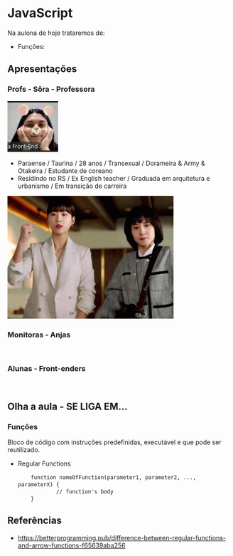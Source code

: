 # JavaScript

Na aulona de hoje trataremos de:

- Funções:


## Apresentações

### Profs - Sôra - Professora

![Professora](./assets/eu.jpg)

* Paraense / Taurina / 28 anos / Transexual / Dorameira & Army & Otakeira / Estudante de coreano
* Residindo no RS / Ex English teacher / Graduada em arquitetura e urbanismo / Em transição de carreira

<img src="./assets/extraordinaria.gif" alt="woo young woo" width="374" height="276" />

### Monitoras - Anjas

<img src="" alt="" width="" height="" />

### Alunas - Front-enders

<img src="" alt="" width="" height="" />


## Olha a aula - SE LIGA EM...

### Funções

Bloco de código com instruções predefinidas, executável e que pode ser reutilizado.

- Regular Functions 

    ```
        function nameOfFunction(parameter1, parameter2, ..., parameterX) {
                // function's body
        }
    ```

## Referências 

* https://betterprogramming.pub/difference-between-regular-functions-and-arrow-functions-f65639aba256